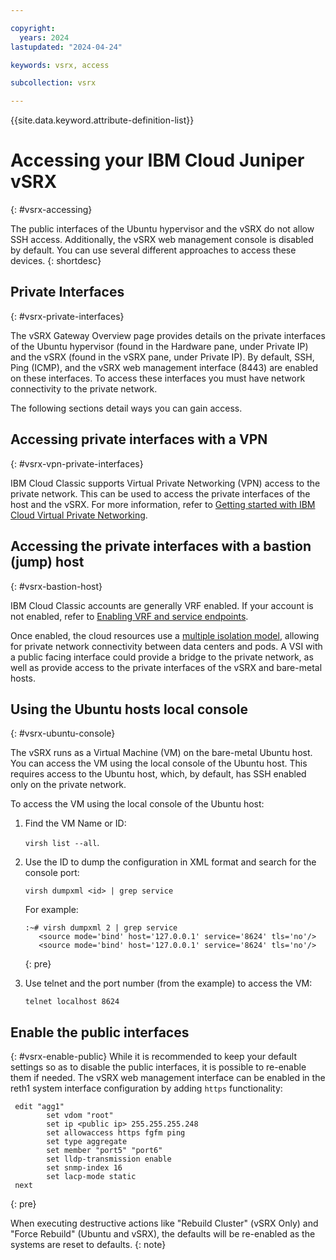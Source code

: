 ```yaml
---

copyright:
  years: 2024
lastupdated: "2024-04-24"

keywords: vsrx, access

subcollection: vsrx

---
```


{{site.data.keyword.attribute-definition-list}}

# Accessing your IBM Cloud Juniper vSRX
{: #vsrx-accessing}

The public interfaces of the Ubuntu hypervisor and the vSRX do not allow SSH access. Additionally, the vSRX web management console is disabled by default. You can use several different approaches to access these devices.
{: shortdesc}

## Private Interfaces
{: #vsrx-private-interfaces}

The vSRX Gateway Overview page provides details on the private interfaces of the Ubuntu hypervisor (found in the Hardware pane, under Private IP) and the vSRX (found in the vSRX pane, under Private IP). By default, SSH, Ping (ICMP), and the vSRX web management interface (8443) are enabled on these interfaces. To access these interfaces you must have network connectivity to the private network. 

The following sections detail ways you can gain access.

## Accessing private interfaces with a VPN
{: #vsrx-vpn-private-interfaces}

IBM Cloud Classic supports Virtual Private Networking (VPN) access to the private network. This can be used to access the private interfaces of the host and the vSRX. For more information, refer to [Getting started with IBM Cloud Virtual Private Networking](/docs/iaas-vpn?topic=iaas-vpn-getting-started).

## Accessing the private interfaces with a bastion (jump) host
{: #vsrx-bastion-host}

IBM Cloud Classic accounts are generally VRF enabled. If your account is not enabled, refer to [Enabling VRF and service endpoints](/docs/account?topic=account-vrf-service-endpoint&interface=ui). 

Once enabled, the cloud resources use a [multiple isolation model](/docs/dl?topic=dl-overview-of-virtual-routing-and-forwarding-vrf-on-ibm-cloud), allowing for private network connectivity between data centers and pods. A VSI with a public facing interface could provide a bridge to the private network, as well as provide access to the private interfaces of the vSRX and bare-metal hosts.

## Using the Ubuntu hosts local console
{: #vsrx-ubuntu-console}

The vSRX runs as a Virtual Machine (VM) on the bare-metal Ubuntu host. You can access the VM using the local console of the Ubuntu host. This requires access to the Ubuntu host, which, by default, has SSH enabled only on the private network. 

To access the VM using the local console of the Ubuntu host:

1) Find the VM Name or ID: 

   `virsh list --all`.
   
1) Use the ID to dump the configuration in XML format and search for the console port: 

   `virsh dumpxml <id> | grep service`

   For example:

   ```
   :~# virsh dumpxml 2 | grep service
      <source mode='bind' host='127.0.0.1' service='8624' tls='no'/>
      <source mode='bind' host='127.0.0.1' service='8624' tls='no'/>  
   ```
   {: pre}
  
1) Use telnet and the port number (from the example) to access the VM:

   `telnet localhost 8624`
  
## Enable the public interfaces
{: #vsrx-enable-public}
While it is recommended to keep your default settings so as to disable the public interfaces, it is possible to re-enable them if needed. The vSRX web management interface can be enabled in the reth1 system interface configuration by adding `https` functionality:

```
 edit "agg1"
        set vdom "root"
        set ip <public ip> 255.255.255.248
        set allowaccess https fgfm ping
        set type aggregate
        set member "port5" "port6"
        set lldp-transmission enable
        set snmp-index 16
        set lacp-mode static
 next
```
{: pre}

When executing destructive actions like "Rebuild Cluster" (vSRX Only) and "Force Rebuild" (Ubuntu and vSRX), the defaults will be re-enabled as the systems are reset to defaults.
{: note}


